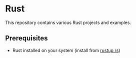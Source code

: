 # Rust

This repository contains various Rust projects and examples.

## Prerequisites

- Rust installed on your system (install from [rustup.rs](https://rustup.rs/))

